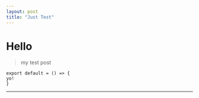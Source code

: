 ```yaml
---
layout: post
title: "Just Test"
---
```


# Hello
> my test post

 ```
 export default = () => {
 yo!
 }
 ```

<hr />
